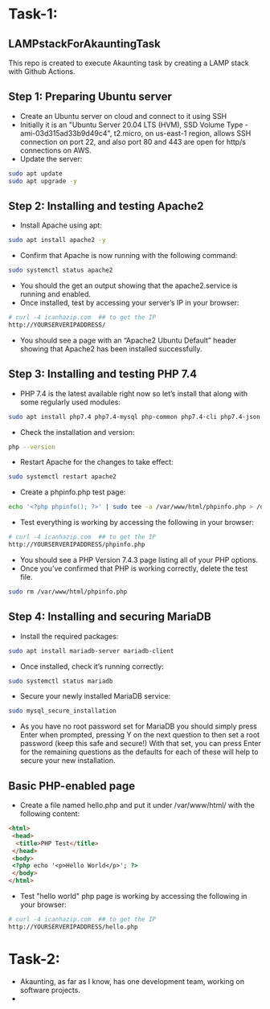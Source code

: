 # Task-1:
## LAMPstackForAkauntingTask
This repo is created to execute Akaunting task by creating a LAMP stack with Github Actions.
## Step 1: Preparing Ubuntu server
- Create an Ubuntu server on cloud and connect to it using SSH
- Initially it is an "Ubuntu Server 20.04 LTS (HVM), SSD Volume Type - ami-03d315ad33b9d49c4", t2.micro, on us-east-1 region, allows SSH connection on port 22, and also port 80 and 443 are open for http/s connections on AWS. 
- Update the server:
```sh
sudo apt update
sudo apt upgrade -y
```
<!-- -Now open ports 22 (for SSH), 80 and 443 and enable Ubuntu Firewall (ufw):
```sh
sudo ufw allow ssh
sudo ufw allow 80
sudo ufw allow 443
sudo ufw enable
``` -->
## Step 2: Installing and testing Apache2
- Install Apache using apt:
```sh
sudo apt install apache2 -y
```
- Confirm that Apache is now running with the following command:
```sh
sudo systemctl status apache2
```
- You should the get an output showing that the apache2.service is running and enabled.
- Once installed, test by accessing your server’s IP in your browser:
```sh
# curl -4 icanhazip.com  ## to get the IP
http://YOURSERVERIPADDRESS/
```
- You should see a page with an “Apache2 Ubuntu Default” header showing that Apache2 has been installed successfully.
## Step 3: Installing and testing PHP 7.4
- PHP 7.4 is the latest available right now so let’s install that along with some regularly used modules:
```sh
sudo apt install php7.4 php7.4-mysql php-common php7.4-cli php7.4-json php7.4-common php7.4-opcache libapache2-mod-php7.4 -y
```
- Check the installation and version:
```sh
php --version
```
- Restart Apache for the changes to take effect:
```sh
sudo systemctl restart apache2
```
- Create a phpinfo.php test page:
```sh
echo '<?php phpinfo(); ?>' | sudo tee -a /var/www/html/phpinfo.php > /dev/null
```
- Test everything is working by accessing the following in your browser:
```sh
# curl -4 icanhazip.com  ## to get the IP
http://YOURSERVERIPADDRESS/phpinfo.php
```
- You should see a PHP Version 7.4.3 page listing all of your PHP options.
- Once you’ve confirmed that PHP is working correctly, delete the test file.
```sh
sudo rm /var/www/html/phpinfo.php
```
## Step 4: Installing and securing MariaDB
- Install the required packages:
```sh
sudo apt install mariadb-server mariadb-client
```
- Once installed, check it’s running correctly:
```sh
sudo systemctl status mariadb
```
- Secure your newly installed MariaDB service:
```sh
sudo mysql_secure_installation
```
- As you have no root password set for MariaDB you should simply press Enter when prompted, pressing Y on the next question to then set a root password (keep this safe and secure!) With that set, you can press Enter for the remaining questions as the defaults for each of these will help to secure your new installation.
## Basic PHP-enabled page
- Create a file named hello.php and put it under /var/www/html/ with the following content:
```html
<html>
 <head>
  <title>PHP Test</title>
 </head>
 <body>
 <?php echo '<p>Hello World</p>'; ?> 
 </body>
</html>
```
- Test "hello world" php page is working by accessing the following in your browser:
```sh
# curl -4 icanhazip.com  ## to get the IP
http://YOURSERVERIPADDRESS/hello.php
```
# Task-2:
- Akaunting, as far as I know, has one development team, working on software projects.
- 
